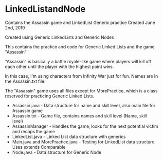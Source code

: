 # LinkedListandNode
Contains the Assassin game and LinkedList Generic practice
Created June 2nd, 2019

Created using Generic LinkedLists and Generic Nodes

This contains the practice and code for Generic Linked Lists and the game "Assassin"

"Assassin" is basically a battle royale-like game where players will kill off each other until the player with the highest point wins.

In this case, I'm using characters from Infinity War just for fun. Names are in the Assassin.txt file.

The "Assassin" game uses all files except for MorePractice, which is a class reserved for practicing Generic Linked Lists.

- Assassin.java - Data structure for name and skill level, also main file for Assassin game
- Assassin.txt - Game file, contains names and skill level (Name, skill level)
- AssassinManager - Handles the game, looks for the next potential victim and recaps the game
- LinkedList.java - Linked List data structure with generics
- Main.java and MorePractice.java - Testing for LinkedList data structure. Uses extends Comparable<E>
- Node.java - Data structure for Generic Node


